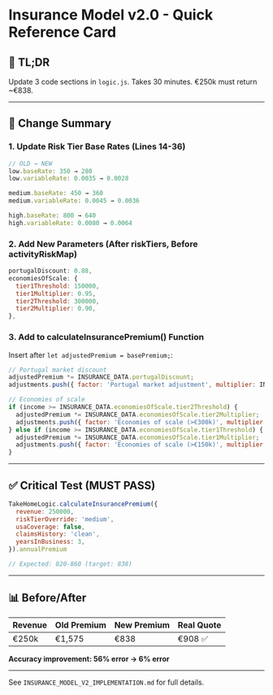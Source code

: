 # Insurance Model v2.0 - Quick Reference Card

## 🎯 TL;DR
Update 3 code sections in `logic.js`. Takes 30 minutes. €250k must return ~€838.

---

## 📝 Change Summary

### 1. Update Risk Tier Base Rates (Lines 14-36)
```javascript
// OLD → NEW
low.baseRate: 350 → 280
low.variableRate: 0.0035 → 0.0028

medium.baseRate: 450 → 360
medium.variableRate: 0.0045 → 0.0036

high.baseRate: 800 → 640
high.variableRate: 0.0080 → 0.0064
```

### 2. Add New Parameters (After riskTiers, Before activityRiskMap)
```javascript
portugalDiscount: 0.88,
economiesOfScale: {
  tier1Threshold: 150000,
  tier1Multiplier: 0.95,
  tier2Threshold: 300000,
  tier2Multiplier: 0.90,
},
```

### 3. Add to calculateInsurancePremium() Function
Insert after `let adjustedPremium = basePremium;`:

```javascript
// Portugal market discount
adjustedPremium *= INSURANCE_DATA.portugalDiscount;
adjustments.push({ factor: 'Portugal market adjustment', multiplier: INSURANCE_DATA.portugalDiscount });

// Economies of scale
if (income >= INSURANCE_DATA.economiesOfScale.tier2Threshold) {
  adjustedPremium *= INSURANCE_DATA.economiesOfScale.tier2Multiplier;
  adjustments.push({ factor: 'Economies of scale (>€300k)', multiplier: INSURANCE_DATA.economiesOfScale.tier2Multiplier });
} else if (income >= INSURANCE_DATA.economiesOfScale.tier1Threshold) {
  adjustedPremium *= INSURANCE_DATA.economiesOfScale.tier1Multiplier;
  adjustments.push({ factor: 'Economies of scale (>€150k)', multiplier: INSURANCE_DATA.economiesOfScale.tier1Multiplier });
}
```

---

## ✅ Critical Test (MUST PASS)
```javascript
TakeHomeLogic.calculateInsurancePremium({
  revenue: 250000,
  riskTierOverride: 'medium',
  usaCoverage: false,
  claimsHistory: 'clean',
  yearsInBusiness: 3,
}).annualPremium

// Expected: 820-860 (target: 838)
```

---

## 📊 Before/After
| Revenue | Old Premium | New Premium | Real Quote |
|---------|-------------|-------------|------------|
| €250k | €1,575 | €838 | €908 ✅ |

**Accuracy improvement: 56% error → 6% error**

---

See `INSURANCE_MODEL_V2_IMPLEMENTATION.md` for full details.
